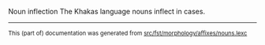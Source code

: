 Noun inflection
The Khakas language nouns inflect in cases.

* * *

<small>This (part of) documentation was generated from [src/fst/morphology/affixes/nouns.lexc](https://github.com/giellalt/lang-kjh/blob/main/src/fst/morphology/affixes/nouns.lexc)</small>
